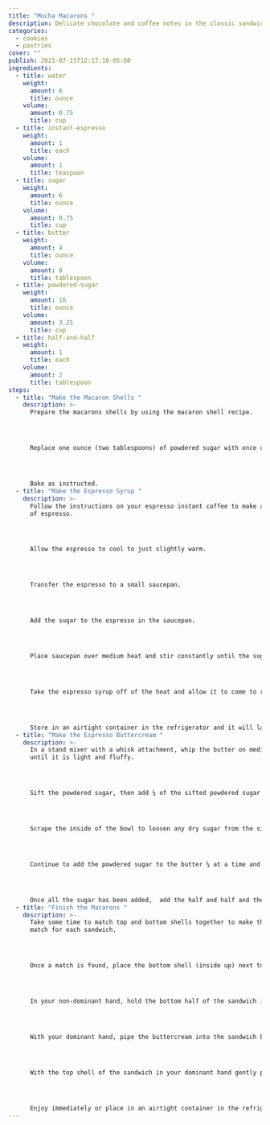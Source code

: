 ```yaml
---
title: "Mocha Macarons "
description: Delicate chocolate and coffee notes in the classic sandwich cookie
categories:
  - cookies
  - pastries
cover: ""
publish: 2021-07-15T12:17:10-05:00
ingredients:
  - title: water
    weight:
      amount: 6
      title: ounce
    volume:
      amount: 0.75
      title: cup
  - title: instant-espresso
    weight:
      amount: 1
      title: each
    volume:
      amount: 1
      title: teaspoon
  - title: sugar
    weight:
      amount: 6
      title: ounce
    volume:
      amount: 0.75
      title: cup
  - title: butter
    weight:
      amount: 4
      title: ounce
    volume:
      amount: 8
      title: tablespoon
  - title: powdered-sugar
    weight:
      amount: 16
      title: ounce
    volume:
      amount: 3.25
      title: cup
  - title: half-and-half
    weight:
      amount: 1
      title: each
    volume:
      amount: 2
      title: tablespoon
steps:
  - title: "Make the Macaron Shells "
    description: >-
      Prepare the macarons shells by using the macaron shell recipe.




      Replace one ounce (two tablespoons) of powdered sugar with once ounce (two tablespoons) of cocoa powder.




      Bake as instructed.
  - title: "Make the Espresso Syrup "
    description: >-
      Follow the instructions on your espresso instant coffee to make a 6 oz cup
      of espresso.




      Allow the espresso to cool to just slightly warm.




      Transfer the espresso to a small saucepan.




      Add the sugar to the espresso in the saucepan.




      Place saucepan over medium heat and stir constantly until the sugar has completely dissolved.




      Take the espresso syrup off of the heat and allow it to come to room temperature.




      Store in an airtight container in the refrigerator and it will last for up to 1 month.
  - title: "Make the Espresso Buttercream "
    description: >-
      In a stand mixer with a whisk attachment, whip the butter on medium speed
      until it is light and fluffy.




      Sift the powdered sugar, then add ¼ of the sifted powdered sugar to the butter and whip until combined.




      Scrape the inside of the bowl to loosen any dry sugar from the sides of the bowl. 




      Continue to add the powdered sugar to the butter ¼ at a time and scrape the bowl after each addition until a smooth consistency is achieved.




      Once all the sugar has been added,  add the half and half and the espresso syrup and beat until smooth.
  - title: "Finish the Macarons "
    description: >-
      Take some time to match top and bottom shells together to make the best
      match for each sandwich.




      Once a match is found, place the bottom shell (inside up) next to its top shell (inside down).




      In your non-dominant hand, hold the bottom half of the sandwich inside up in your hand.




      With your dominant hand, pipe the buttercream into the sandwich bottom.




      With the top shell of the sandwich in your dominant hand gently press the top shell into the buttercream until the buttercream pushes out to reach the edge of each shell. 




      Enjoy immediately or place in an airtight container in the refrigerator for up to 7 days.
---
```

